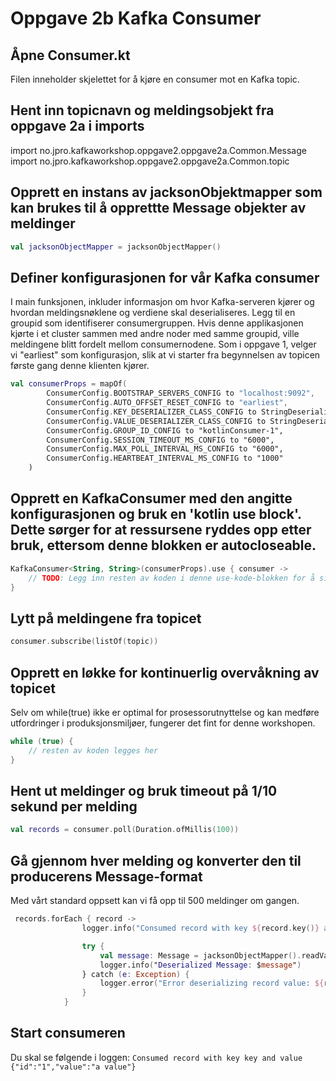 # Oppgave 2b Kafka Consumer

## Åpne Consumer.kt
Filen inneholder skjelettet for å kjøre en consumer mot en Kafka topic.

## Hent inn topicnavn og meldingsobjekt fra oppgave 2a i imports
import no.jpro.kafkaworkshop.oppgave2.oppgave2a.Common.Message
import no.jpro.kafkaworkshop.oppgave2.oppgave2a.Common.topic

## Opprett en instans av jacksonObjektmapper som kan brukes til å opprettte Message objekter av meldinger
```kotlin
val jacksonObjectMapper = jacksonObjectMapper()
```

## Definer konfigurasjonen for vår Kafka consumer
I main funksjonen, inkluder informasjon om hvor Kafka-serveren kjører og hvordan meldingsnøklene og verdiene skal deserialiseres.
Legg til en groupid som identifiserer consumergruppen. Hvis denne applikasjonen kjørte i et cluster sammen med andre noder med samme groupid, ville meldingene blitt fordelt mellom consumernodene.
Som i oppgave 1, velger vi "earliest" som konfigurasjon, slik at vi starter fra begynnelsen av topicen første gang denne klienten kjører.
```kotlin
val consumerProps = mapOf(
        ConsumerConfig.BOOTSTRAP_SERVERS_CONFIG to "localhost:9092",
        ConsumerConfig.AUTO_OFFSET_RESET_CONFIG to "earliest",
        ConsumerConfig.KEY_DESERIALIZER_CLASS_CONFIG to StringDeserializer::class.java.name,
        ConsumerConfig.VALUE_DESERIALIZER_CLASS_CONFIG to StringDeserializer::class.java.name, // Note: Changed this from StringSerializer to StringDeserializer
        ConsumerConfig.GROUP_ID_CONFIG to "kotlinConsumer-1",
        ConsumerConfig.SESSION_TIMEOUT_MS_CONFIG to "6000",
        ConsumerConfig.MAX_POLL_INTERVAL_MS_CONFIG to "6000",
        ConsumerConfig.HEARTBEAT_INTERVAL_MS_CONFIG to "1000"
    )
```

## Opprett en KafkaConsumer med den angitte konfigurasjonen og bruk en 'kotlin use block'. Dette sørger for at ressursene ryddes opp etter bruk, ettersom denne blokken er autocloseable.
```kotlin
KafkaConsumer<String, String>(consumerProps).use { consumer ->
    // TODO: Legg inn resten av koden i denne use-kode-blokken for å sikre at ressurser lukkes automatisk
}
```

## Lytt på meldingene fra topicet
```kotlin
consumer.subscribe(listOf(topic))
```

## Opprett en løkke for kontinuerlig overvåkning av topicet
Selv om while(true) ikke er optimal for prosessorutnyttelse og kan medføre utfordringer i produksjonsmiljøer, fungerer det fint for denne workshopen.
```kotlin
while (true) {
    // resten av koden legges her
}
```

## Hent ut meldinger og bruk timeout på 1/10 sekund per melding
```kotlin
val records = consumer.poll(Duration.ofMillis(100))
```


## Gå gjennom hver melding og konverter den til producerens Message-format
Med vårt standard oppsett kan vi få opp til 500 meldinger om gangen.
```kotlin
 records.forEach { record ->
                logger.info("Consumed record with key ${record.key()} and value ${record.value()}")

                try {
                    val message: Message = jacksonObjectMapper().readValue(record.value(), Message::class.java)
                    logger.info("Deserialized Message: $message")
                } catch (e: Exception) {
                    logger.error("Error deserializing record value: ${record.value()}", e)
                }
            }
```

## Start consumeren
Du skal se følgende i loggen:
```Consumed record with key key and value {"id":"1","value":"a value"}```
    


